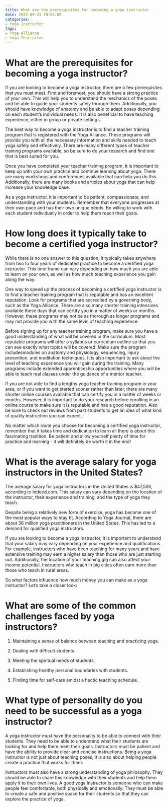 ```yaml
---
title: What are the prerequisites for becoming a yoga instructor
date: 2022-09-21 19:54:09
categories:
- Yoga Instructor
tags:
- Yoga Alliance
- Yoga Instructor
---
```



#  What are the prerequisites for becoming a yoga instructor?

If you are looking to become a yoga instructor, there are a few prerequisites that you must meet. First and foremost, you should have a strong practice of your own. This will help you to understand the mechanics of the poses and be able to guide your students safely through them. Additionally, you should have knowledge of anatomy and be able to adapt poses depending on each student’s individual needs. It is also beneficial to have teaching experience, either in group or private settings.

The best way to become a yoga instructor is to find a teacher training program that is registered with the Yoga Alliance. These programs will provide you with all the necessary information and skills needed to teach yoga safely and effectively. There are many different types of teacher training programs available, so be sure to do your research and find one that is best suited for you.

Once you have completed your teacher training program, it is important to keep up with your own practice and continue learning about yoga. There are many workshops and conferences available that can help you do this. Additionally, there are many books and articles about yoga that can help increase your knowledge base.

As a yoga instructor, it is important to be patient, compassionate, and understanding with your students. Remember that everyone progresses at their own pace and has their own unique needs. Be willing to work with each student individually in order to help them reach their goals.

#  How long does it typically take to become a certified yoga instructor?

While there is no one answer to this question, it typically takes anywhere from two to four years of dedicated practice to become a certified yoga instructor. This time frame can vary depending on how much you are able to learn on your own, as well as how much teaching experience you gain along the way.

One way to speed up the process of becoming a certified yoga instructor is to find a teacher training program that is reputable and has an excellent reputation. Look for programs that are accredited by a governing body, such as the Yoga Alliance. There are also many shorter training intensives available these days that can certify you in a matter of weeks or months. However, these programs may not be as thorough as longer programs and may not provide you with the same level of teaching experience.

Before signing up for any teacher training program, make sure you have a good understanding of what will be covered in the curriculum. Most reputable programs will offer a syllabus or curriculum outline so that you can see exactly what topics will be covered. Make sure the program includesmodules on anatomy and physiology, sequencing, injury prevention, and meditation techniques. It is also important to ask about the level of teaching experience you will gain during the training. Many programs include extended apprenticeship opportunities where you will be able to teach real classes under the guidance of a mentor teacher.

If you are not able to find a lengthy yoga teacher training program in your area, or if you want to get started sooner rather than later, there are many shorter online courses available that can certify you in a matter of weeks or months. However, it is important to do your research before enrolling in an online course to make sure it is reputable and has a good reputation. Also be sure to check out reviews from past students to get an idea of what kind of quality instruction you can expect.

No matter which route you choose for becoming a certified yoga instructor, remember that it takes time and dedication to learn all there is about this fascinating tradition. Be patient and allow yourself plenty of time for practice and learning - it will definitely be worth it in the end!

#  What is the average salary for yoga instructors in the United States?

The average salary for yoga instructors in the United States is $47,500, according to Indeed.com. This salary can vary depending on the location of the instructor, their experience and training, and the type of yoga they teach.

Despite being a relatively new form of exercise, yoga has become one of the most popular ways to stay fit. According to Yoga Journal, there are about 36 million yoga practitioners in the United States. This has led to a demand for qualified yoga instructors.

If you are looking to become a yoga instructor, it is important to understand that your salary may vary depending on your experience and qualifications. For example, instructors who have been teaching for many years and have extensive training may earn a higher salary than those who are just starting out. Additionally, the location of your teaching gig can also affect your income potential. Instructors who teach in big cities often earn more than those who teach in rural areas.

So what factors influence how much money you can make as a yoga instructor? Let’s take a closer look:

#  What are some of the common challenges faced by yoga instructors?

1. Maintaining a sense of balance between teaching and practicing yoga.

2. Dealing with difficult students.

3. Meeting the spiritual needs of students.

4. Establishing healthy personal boundaries with students.

5. Finding time for self-care amidst a hectic teaching schedule.

#  What type of personality do you need to be successful as a yoga instructor?

A yoga instructor must have the personality to be able to connect with their students. They need to be able to understand what their students are looking for and help them meet their goals. Instructors must be patient and have the ability to provide clear and concise instructions. Being a yoga instructor is not just about teaching poses, it is also about helping people create a practice that works for them.

Instructors must also have a strong understanding of yoga philosophy. They should be able to share this knowledge with their students and help them apply it to their own lives. A good yoga instructor is someone who can make people feel comfortable, both physically and emotionally. They must be able to create a safe and positive space for their students so that they can explore the practice of yoga.
